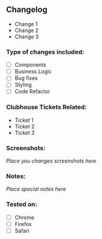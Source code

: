 ## Changelog

- Change 1
- Change 2
- Change 3

### Type of changes included:

- [ ] Components
- [ ] Business Logic
- [ ] Bug fixes
- [ ] Styling
- [ ] Code Refactor

### Clubhouse Tickets Related:

- Ticket 1
- Ticket 2
- Ticket 3

### Screenshots:

*Place you changes screenshots here*

### Notes:

*Place special notes here*

### Tested on:

- [ ] Chrome
- [ ] Firefox
- [ ] Safari
